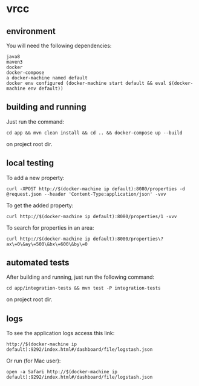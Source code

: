 # vrcc

## environment

You will need the following dependencies:

	java8
	maven3
	docker
	docker-compose
	a docker-machine named default
	docker env configured (docker-machine start default && eval $(docker-machine env default))

## building and running

Just run the command:
 
	cd app && mvn clean install && cd .. && docker-compose up --build

on project root dir.

## local testing

To add a new property:
	
	curl -XPOST http://$(docker-machine ip default):8080/properties -d @request.json --header 'Content-Type:application/json' -vvv

To get the added property:

	curl http://$(docker-machine ip default):8080/properties/1 -vvv
	
To search for properties in an area:

	curl http://$(docker-machine ip default):8080/properties\?ax\=0\&ay\=500\&bx\=600\&by\=0

## automated tests

After building and running, just run the following command:

	cd app/integration-tests && mvn test -P integration-tests

on project root dir.

## logs

To see the application logs access this link:

	http://$(docker-machine ip default):9292/index.html#/dashboard/file/logstash.json

Or run (for Mac user):

	open -a Safari http://$(docker-machine ip default):9292/index.html#/dashboard/file/logstash.json
